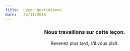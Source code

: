 ```yaml
---
title:  Leçon quotidienne
date:   24/11/2018
---
```


### <center>Nous travaillons sur cette leçon.</center>
<center>Revenez plus tard, s'il vous plaît.</center>